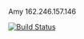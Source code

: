 Amy
162.246.157.146

[![Build Status](https://travis-ci.com/cmput401-fall2018/web-app-ci-cd-with-travis-ci-hobiehobie.svg?branch=master)](https://travis-ci.com/cmput401-fall2018/web-app-ci-cd-with-travis-ci-hobiehobie)
